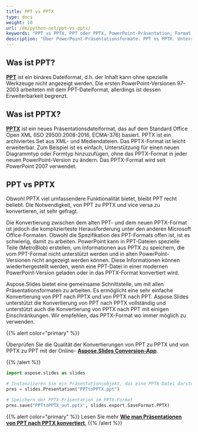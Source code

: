 ```yaml
---
title: PPT vs PPTX
type: docs
weight: 10
url: /de/python-net/ppt-vs-pptx/
keywords: "PPT vs PPTX, PPT oder PPTX, PowerPoint-Präsentation, Format, Python"
description: "Über PowerPoint-Präsentationsformate. PPT vs PPTX. Unterschiede in Python"
---
```



## **Was ist PPT?**
[**PPT**](https://docs.fileformat.com/presentation/ppt/) ist ein binäres Dateiformat, d.h. der Inhalt kann ohne spezielle Werkzeuge nicht angezeigt werden. Die ersten PowerPoint-Versionen 97-2003 arbeiteten mit dem PPT-Dateiformat, allerdings ist dessen Erweiterbarkeit begrenzt. 
## **Was ist PPTX?**
[**PPTX**](https://docs.fileformat.com/presentation/pptx/) ist ein neues Präsentationsdateiformat, das auf dem Standard Office Open XML (ISO 29500:2008-2016, ECMA-376) basiert. PPTX ist ein archiviertes Set aus XML- und Mediendateien. Das PPTX-Format ist leicht erweiterbar. Zum Beispiel ist es einfach, Unterstützung für einen neuen Diagrammtyp oder Formtyp hinzuzufügen, ohne das PPTX-Format in jeder neuen PowerPoint-Version zu ändern. Das PPTX-Format wird seit PowerPoint 2007 verwendet.

## **PPT vs PPTX**
Obwohl PPTX viel umfassendere Funktionalität bietet, bleibt PPT recht beliebt. Die Notwendigkeit, von PPT zu PPTX und vice versa zu konvertieren, ist sehr gefragt.

Die Konvertierung zwischen dem alten PPT- und dem neuen PPTX-Format ist jedoch die komplizierteste Herausforderung unter den anderen Microsoft Office-Formaten. Obwohl die Spezifikation des PPT-Formats offen ist, ist es schwierig, damit zu arbeiten. PowerPoint kann in PPT-Dateien spezielle Teile (MetroBlob) erstellen, um Informationen aus PPTX zu speichern, die vom PPT-Format nicht unterstützt werden und in alten PowerPoint-Versionen nicht angezeigt werden können. Diese Informationen können wiederhergestellt werden, wenn eine PPT-Datei in einer modernen PowerPoint-Version geladen oder in das PPTX-Format konvertiert wird.

Aspose.Slides bietet eine gemeinsame Schnittstelle, um mit allen Präsentationsformaten zu arbeiten. Es ermöglicht eine sehr einfache Konvertierung von PPT nach PPTX und von PPTX nach PPT. Aspose.Slides unterstützt die Konvertierung von PPT nach PPTX vollständig und unterstützt auch die Konvertierung von PPTX nach PPT mit einigen Einschränkungen. Wir empfehlen, das PPTX-Format wo immer möglich zu verwenden.

{{% alert color="primary" %}} 

Überprüfen Sie die Qualität der Konvertierungen von PPT zu PPTX und von PPTX zu PPT mit der Online- [**Aspose.Slides Conversion-App**](https://products.aspose.app/slides/conversion/).

{{% /alert %}} 

```py
import aspose.slides as slides

# Instanziieren Sie ein Präsentationsobjekt, das eine PPTX-Datei darstellt
pres = slides.Presentation("PPTtoPPTX.ppt")

# Speichern der PPTX-Präsentation im PPTX-Format
pres.save("PPTtoPPTX_out.pptx", slides.export.SaveFormat.PPTX)
```

{{% alert color="primary" %}} 
Lesen Sie mehr [**Wie man Präsentationen von PPT nach PPTX konvertiert**.](/slides/de/python-net/convert-ppt-to-pptx/)
{{% /alert %}} 